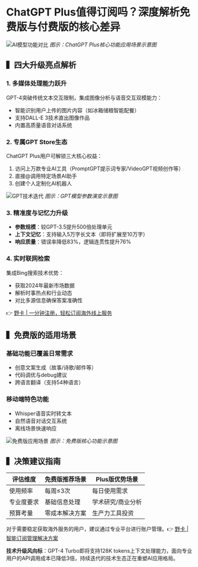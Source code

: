 # ChatGPT Plus值得订阅吗？深度解析免费版与付费版的核心差异

![AI模型功能对比](https://bbtdd.com/wp-content/uploads/img/20593352834715.webp)
*图示：ChatGPT Plus核心功能应用场景示意图*

## ▍四大升级亮点解析

### 1. 多媒体处理能力跃升
GPT-4突破传统文本交互限制，集成图像分析与语音交互双模能力：
- 智能识别用户上传的图片内容（如冰箱储粮智能配餐）
- 支持DALL-E 3技术直出图像作品
- 内置高质量语音对话系统

### 2. 专属GPT Store生态
ChatGPT Plus用户可解锁三大核心权益：
1. 访问上万款专业AI工具（PromptGPT提示词专家/VideoGPT视频创作等）
2. 直接@调用特定场景AI助手
3. 创建个人定制化AI机器人

![GPT技术迭代](https://bbtdd.com/wp-content/uploads/img/44653082252122.webp)
*图示：GPT模型参数演变示意图*

### 3. 精准度与记忆力升级
- **参数规模**：较GPT-3.5提升500倍处理单元
- **上下文记忆**：支持输入5万字长文本（即将扩展至10万字）
- **响应质量**：错误率降低83%，逻辑连贯性提升76%

### 4. 实时联网检索
集成Bing搜索技术优势：
- 获取2024年最新市场数据
- 解析时事热点和行业动态
- 对比多源信息确保答案准确性

👉 [野卡 | 一分钟注册，轻松订阅海外线上服务](https://bbtdd.com/yeka)

## ▍免费版的适用场景

### 基础功能已覆盖日常需求
- 创意文案生成（故事/诗歌/邮件等）
- 代码调优与debug建议
- 跨语言翻译（支持54种语言）

### 移动端特色功能
- Whisper语音实时转文本
- 自然语音对话交互系统
- 离线场景快速响应

![免费版应用场景](https://bbtdd.com/wp-content/uploads/img/66505066.webp)
*图示：免费版核心功能示意图*

## ▍决策建议指南

| 评估维度        | 免费版推荐场景          | Plus版优势场景               |
|-----------------|-------------------------|------------------------------|
| 使用频率        | 每周≤3次                | 每日使用需求                 |
| 专业度要求      | 基础信息处理            | 学术研究/商业分析            |
| 预算考量        | 零成本解决方案          | 生产力工具投资               |

对于需要稳定获取海外服务的用户，建议通过专业平台进行账户管理。👉 [野卡 | 智能订阅管理解决方案](https://bbtdd.com/yeka)

**技术升级风向标**：GPT-4 Turbo即将支持128K tokens上下文处理能力，面向专业用户的API调用成本已降低3倍，持续迭代的技术生态正在重塑AI应用格局。